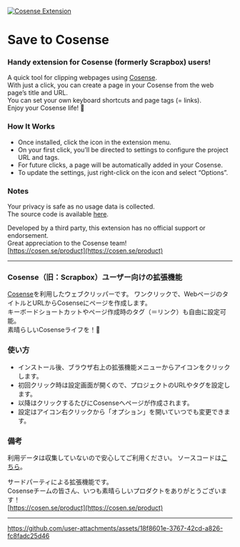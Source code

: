 [![Cosense Extension](https://i.gyazo.com/991809bf5c665b0b280d9a2cd6ebbe6b.png)](https://chrome.google.com/webstore/detail/web-scrap-to-scrapbox/jcdhmhfihdilhhnjhflmanmoimfjpakh)

# Save to Cosense

### Handy extension for Cosense (formerly Scrapbox) users!

A quick tool for clipping webpages using [Cosense](https://cosen.se/product).  
With just a click, you can create a page in your Cosense from the web page’s title and URL.  
You can set your own keyboard shortcuts and page tags (= links).  
Enjoy your Cosense life! 🦫

### How It Works

- Once installed, click the icon in the extension menu.
- On your first click, you’ll be directed to settings to configure the project URL and tags.
- For future clicks, a page will be automatically added in your Cosense.
- To update the settings, just right-click on the icon and select “Options”.

### Notes

Your privacy is safe as no usage data is collected.  
The source code is available [here](https://github.com/embokoir/savetoscrapbox).

Developed by a third party, this extension has no official support or endorsement.  
Great appreciation to the Cosense team!  
[https://cosen.se/product](https://cosen.se/product)

---

### Cosense（旧：Scrapbox）ユーザー向けの拡張機能

[Cosense](https://cosen.se/product)を利用したウェブクリッパーです。
ワンクリックで、WebページのタイトルとURLからCosenseにページを作成します。  
キーボードショートカットやページ作成時のタグ（＝リンク）も自由に設定可能。  
素晴らしいCosenseライフを！🦫

### 使い方

- インストール後、ブラウザ右上の拡張機能メニューからアイコンをクリックします。
- 初回クリック時は設定画面が開くので、プロジェクトのURLやタグを設定します。
- 以降はクリックするたびにCosenseへページが作成されます。
- 設定はアイコン右クリックから「オプション」を開いていつでも変更できます。

### 備考

利用データは収集していないので安心してご利用ください。
ソースコードは[こちら](https://github.com/embokoir/savetoscrapbox)。

サードパーティによる拡張機能です。  
Cosenseチームの皆さん、いつも素晴らしいプロダクトをありがとうございます！  
[https://cosen.se/product](https://cosen.se/product)

---

https://github.com/user-attachments/assets/18f8601e-3767-42cd-a826-fc8fadc25d46

